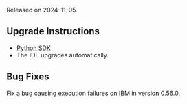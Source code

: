 Released on 2024-11-05.

## Upgrade Instructions

-   [Python SDK](../classiq_101/registration_installations.md/#platform-version-updates)
-   The IDE upgrades automatically.

## Bug Fixes

Fix a bug causing execution failures on IBM in version 0.56.0.
